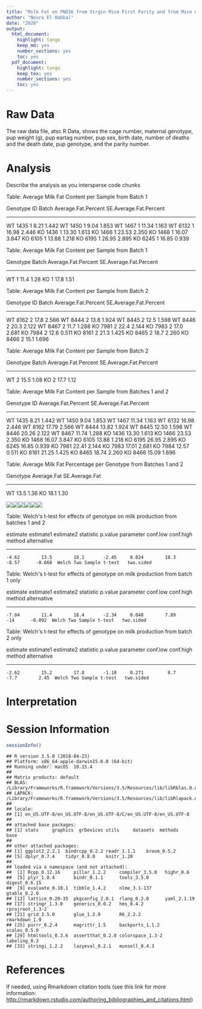 ```yaml
---
title: "Milk Fat on PND16 from Virgin Mice First Parity and from Mice with Parity 6"
author: "Noura El Habbal"
date: "2020"
output:
  html_document:
    highlight: tango
    keep_md: yes
    number_sections: yes
    toc: yes
  pdf_document:
    highlight: tango
    keep_tex: yes
    number_sections: yes
    toc: yes
---
```




# Raw Data

The raw data file, atsc R Data, shows the cage number, maternal genotype, pup weight (g), pup eartag number, pup sex, birth date, number of deaths and the death date, pup genotype, and the parity number.





# Analysis

Describe the analysis as you intersperse code chunks


Table: Average Milk Fat Content per Sample from Batch 1

Genotype      ID   Batch   Average.Fat.Percent   SE.Average.Fat.Percent
---------  -----  ------  --------------------  -----------------------
WT          1435       1                  8.21                    1.442
WT          1450       1                  9.04                    1.853
WT          1467       1                 11.34                    1.163
WT          6132       1                 16.98                    2.446
KO          1436       1                 13.30                    1.613
KO          1466       1                 23.53                    2.350
KO          1468       1                 16.07                    3.847
KO          6105       1                 13.88                    1.218
KO          6195       1                 26.95                    2.895
KO          6245       1                 16.85                    0.939



Table: Average Milk Fat Content per Sample from Batch 1

Genotype    Batch   Average.Fat.Percent   SE.Average.Fat.Percent
---------  ------  --------------------  -----------------------
WT              1                  11.4                     1.28
KO              1                  17.8                     1.51



Table: Average Milk Fat Content per Sample from Batch 2

Genotype      ID   Batch   Average.Fat.Percent   SE.Average.Fat.Percent
---------  -----  ------  --------------------  -----------------------
WT          8162       2                  17.8                    2.566
WT          8444       2                  13.8                    1.924
WT          8445       2                  12.5                    1.598
WT          8446       2                  20.3                    2.122
WT          8467       2                  11.7                    1.288
KO          7981       2                  22.4                    2.144
KO          7983       2                  17.0                    2.681
KO          7984       2                  12.6                    0.511
KO          8161       2                  21.3                    1.425
KO          8465       2                  18.7                    2.260
KO          8466       2                  15.1                    1.696



Table: Average Milk Fat Content per Sample from Batch 2

Genotype    Batch   Average.Fat.Percent   SE.Average.Fat.Percent
---------  ------  --------------------  -----------------------
WT              2                  15.5                     1.08
KO              2                  17.7                     1.12



Table: Average Milk Fat Content per Sample from Batches 1 and 2

Genotype      ID   Average.Fat.Percent   SE.Average.Fat.Percent
---------  -----  --------------------  -----------------------
WT          1435                  8.21                    1.442
WT          1450                  9.04                    1.853
WT          1467                 11.34                    1.163
WT          6132                 16.98                    2.446
WT          8162                 17.79                    2.566
WT          8444                 13.82                    1.924
WT          8445                 12.50                    1.598
WT          8446                 20.26                    2.122
WT          8467                 11.74                    1.288
KO          1436                 13.30                    1.613
KO          1466                 23.53                    2.350
KO          1468                 16.07                    3.847
KO          6105                 13.88                    1.218
KO          6195                 26.95                    2.895
KO          6245                 16.85                    0.939
KO          7981                 22.41                    2.144
KO          7983                 17.01                    2.681
KO          7984                 12.57                    0.511
KO          8161                 21.25                    1.425
KO          8465                 18.74                    2.260
KO          8466                 15.09                    1.696



Table: Average Milk Fat Percentage per Genotype from Batches 1 and 2

Genotype    Average.Fat   SE.Average.Fat
---------  ------------  ---------------
WT                 13.5             1.36
KO                 18.1             1.30

![](figures/milkfat_graphsfromallsamples-1.png)<!-- -->![](figures/milkfat_graphsfromallsamples-2.png)<!-- -->![](figures/milkfat_graphsfromallsamples-3.png)<!-- -->![](figures/milkfat_graphsfromallsamples-4.png)<!-- -->![](figures/milkfat_graphsfromallsamples-5.png)<!-- -->![](figures/milkfat_graphsfromallsamples-6.png)<!-- -->


Table: Welch's t-test for effects of genotype on milk production from batches 1 and 2

 estimate   estimate1   estimate2   statistic   p.value   parameter   conf.low   conf.high  method                    alternative 
---------  ----------  ----------  ----------  --------  ----------  ---------  ----------  ------------------------  ------------
    -4.62        13.5        18.1       -2.45     0.024        18.3      -8.57      -0.668  Welch Two Sample t-test   two.sided   



Table: Welch's t-test for effects of genotype on milk production from batch 1 only

 estimate   estimate1   estimate2   statistic   p.value   parameter   conf.low   conf.high  method                    alternative 
---------  ----------  ----------  ----------  --------  ----------  ---------  ----------  ------------------------  ------------
    -7.04        11.4        18.4       -2.34     0.048        7.89        -14      -0.092  Welch Two Sample t-test   two.sided   



Table: Welch's t-test for effects of genotype on milk production from batch 2 only

 estimate   estimate1   estimate2   statistic   p.value   parameter   conf.low   conf.high  method                    alternative 
---------  ----------  ----------  ----------  --------  ----------  ---------  ----------  ------------------------  ------------
    -2.62        15.2        17.8       -1.18     0.271         8.7       -7.7        2.45  Welch Two Sample t-test   two.sided   

# Interpretation



# Session Information


```r
sessionInfo()
```

```
## R version 3.5.0 (2018-04-23)
## Platform: x86_64-apple-darwin15.6.0 (64-bit)
## Running under: macOS  10.15.4
## 
## Matrix products: default
## BLAS: /Library/Frameworks/R.framework/Versions/3.5/Resources/lib/libRblas.0.dylib
## LAPACK: /Library/Frameworks/R.framework/Versions/3.5/Resources/lib/libRlapack.dylib
## 
## locale:
## [1] en_US.UTF-8/en_US.UTF-8/en_US.UTF-8/C/en_US.UTF-8/en_US.UTF-8
## 
## attached base packages:
## [1] stats     graphics  grDevices utils     datasets  methods   base     
## 
## other attached packages:
## [1] ggplot2_2.2.1  bindrcpp_0.2.2 readr_1.1.1    broom_0.5.2   
## [5] dplyr_0.7.4    tidyr_0.8.0    knitr_1.20    
## 
## loaded via a namespace (and not attached):
##  [1] Rcpp_0.12.16     pillar_1.2.2     compiler_3.5.0   highr_0.6       
##  [5] plyr_1.8.4       bindr_0.1.1      tools_3.5.0      digest_0.6.15   
##  [9] evaluate_0.10.1  tibble_1.4.2     nlme_3.1-137     gtable_0.2.0    
## [13] lattice_0.20-35  pkgconfig_2.0.1  rlang_0.2.0      yaml_2.1.19     
## [17] stringr_1.3.0    generics_0.0.2   hms_0.4.2        rprojroot_1.3-2 
## [21] grid_3.5.0       glue_1.2.0       R6_2.2.2         rmarkdown_1.9   
## [25] purrr_0.2.4      magrittr_1.5     backports_1.1.2  scales_0.5.0    
## [29] htmltools_0.3.6  assertthat_0.2.0 colorspace_1.3-2 labeling_0.3    
## [33] stringi_1.2.2    lazyeval_0.2.1   munsell_0.4.3
```

# References

If needed, using Rmarkdown citation tools (see this link for more information: http://rmarkdown.rstudio.com/authoring_bibliographies_and_citations.html)
